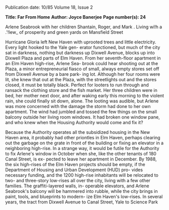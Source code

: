 Publication date: 10/85
Volume 18, Issue 2

**Title: Far From Home**
**Author: Joyce Banerjee**
**Page number(s): 24**

Arlene Seabrook with her children Shantain, Roger, and Mark .
Living wi!h a .'!lew_ of prosperity and green yards on Mansfield Street

Hurricane Gloria left New Haven with
uprooted trees and little electricity.
Every light hooked to the Yale gen-
erator functioned, but much of the city
sat in darkness, nothing but darkness
up Dixwell Avenue, blocks up into
Dixwell Plaza and parts of Elm Haven.
From her seventh-floor apartment in
an Elm Haven high-rise, Arlene Sea-
brook could hear shooting out at the
Plaza, a minor entrepreneurial fiasco
of small, always empty stores set off
from Dixwell Avenue by a bare park-
ing lot. Although her four rooms were
lit, she knew that out at the Plaza, with
the streetlights out and the stores
closed, it must be totally black. Perfect
for looters to run through and ransack
the clothing store and the fish market.
Her three children were in bed, her
mother next door, and after waking
early this morning to the violent rain,
she could finally sit down, alone. The
looting was audible, but Arlene was
more concerned with the damage the
storm had done to her own apartment.
The wind had jumbled and tossed the
few things on the small balcony outside
her living room windows. It had
broken one window pane, and who
knew when the Housing Authority
would come and fix it?

Because the Authority operates all
the subsidized housing in the New
Haven area, it probably had other
priontles in Elm Haven, perhaps
clearing out the garbage on the grate in
front of the building or fixing an
elevator in a neighboring high-rise. In
a strange way, it would be futile for the
Authority to fix Arlene's window in
October when she, like the other
tenants of 180 Canal Street, is ex-
pected to leave her apartment in
December. By 1988, the six high-rises
of the Elm Haven projects should be
empty, if the Department of Housing
and Urban Development (HUD) pro-
vides necessary funding, and the 1200
high-rise inhabitants will be relocated
to two- and three-story low-rises all
over the city, living with a few other
families. The graffiti-layered walls, in-
operable elevators, and Arlene
Seabrook's balcony will be hammered
into rubble, while the city brings in
paint, tools, and blueprints to modern-
ize Elm Haven's low-rises. In several
years, the tract from Dixwell Avenue
to Canal Street, Yale to Science Park